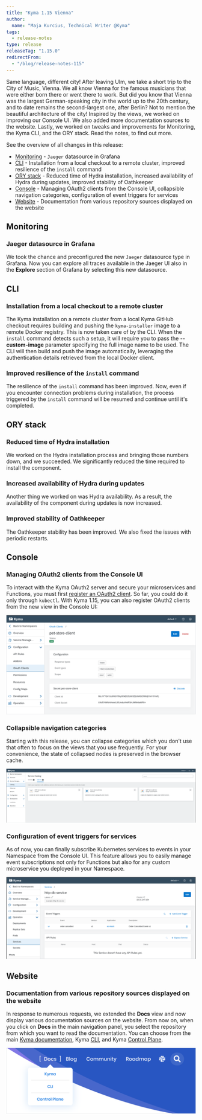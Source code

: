 ```yaml
---
title: "Kyma 1.15 Vienna"
author:
  name: "Maja Kurcius, Technical Writer @Kyma"
tags:
  - release-notes
type: release
releaseTag: "1.15.0"
redirectFrom:
  - "/blog/release-notes-115"
---
```


Same language, different city! 
After leaving Ulm, we take a short trip to the City of Music, Vienna. 
We all know Vienna for the famous musicians that were either born there or went there to work. 
But did you know that Vienna was the largest German-speaking city in the world up to the 20th century, and to date remains the second-largest one, after Berlin? 
Not to mention the beautiful architecture of the city! 
Inspired by the views, we worked on improving our Console UI. 
We also added more documentation sources to the website. 
Lastly, we worked on tweaks and improvements for Monitoring, the Kyma CLI, and the ORY stack. 
Read the notes, to find out more.

<!-- overview -->

See the overview of all changes in this release:

- [Monitoring](#monitoring) - `Jaeger` datasource in Grafana
- [CLI](#cli) - Installation from a local checkout to a remote cluster, improved resilience of the `install` command
- [ORY stack](#ory-stack) - Reduced time of Hydra installation, increased availability of Hydra during updates, improved stability of Oathkeeper
- [Console](#console) - Managing OAuth2 clients from the Console UI, collapsible navigation categories, configuration of event triggers for services
- [Website](#website) - Documentation from various repository sources displayed on the website

## Monitoring

### Jaeger datasource in Grafana

We took the chance and preconfigured the new `Jaeger` datasource type in Grafana. Now you can explore all traces available in the Jaeger UI also in the **Explore** section of Grafana by selecting this new datasource. 

## CLI

### Installation from a local checkout to a remote cluster

The Kyma installation on a remote cluster from a local Kyma GitHub checkout requires building and pushing the `kyma-installer` image to a remote Docker registry. This is now taken care of by the CLI. When the `install` command detects such a setup, it will require you to pass the **--custom-image** parameter specifying the full image name to be used. The CLI will then build and push the image automatically, leveraging the authentication details retrieved from the local Docker client. 

###  Improved resilience of the `install` command

The resilience of the `install` command has been improved. Now, even if you encounter connection problems during installation, the process triggered by the `install` command will be resumed and continue until it's completed. 

## ORY stack

### Reduced time of Hydra installation

We worked on the Hydra installation process and bringing those numbers down, and we succeeded. We significantly reduced the time required to install the component.

### Increased availability of Hydra during updates

Another thing we worked on was Hydra availability. As a result, the availability of the component during updates is now increased.

### Improved stability of Oathkeeper

The Oathkeeper stability has been improved. We also fixed the issues with periodic restarts.

## Console

### Managing OAuth2 clients from the Console UI

To interact with the Kyma OAuth2 server and secure your microservices and Functions, you must first [register an OAuth2 client](https://kyma-project.io/docs/components/security#details-o-auth2-and-open-id-connect-server-register-an-o-auth2-client). 
So far, you could do it only through `kubectl`. 
With Kyma 1.15, you can also register OAuth2 clients from the new view in the Console UI: 

![OAuth2 clients in the Console UI](./OAuth2-clients-console.png)

### Collapsible navigation categories

Starting with this release, you can collapse categories which you don't use that often to focus on the views that you use frequently. 
For your convenience, the state of collapsed nodes is preserved in the browser cache.  

![Collapsible navigation categories](./collapsible-navigation.png)

### Configuration of event triggers for services

As of now, you can finally subscribe Kubernetes services to events in your Namespace from the Console UI. 
This feature allows you to easily manage event subscriptions not only for Functions but also for any custom microservice you deployed in your Namespace.  

![Event triggers for services](./event-triggers-for-services.png)

## Website

### Documentation from various repository sources displayed on the website

In response to numerous requests, we extended the **Docs** view and now display various documentation sources on the website.
From now on, when you click on **Docs** in the main navigation panel, you select the repository from which you want to read the documentation.
You can choose from the main [Kyma documentation](https://kyma-project.io/docs/kyma/), Kyma [CLI](https://kyma-project.io/docs/cli/), and Kyma [Control Plane](https://kyma-project.io/docs/control-plane/).
<!-- I BELIEVE THIS PART IS OF NO INTEREST TO THE CLIENTS/USERS AND SHOULD NOT BE INCLUDED IN THE NOTES; THIS WILL BE REMOVED
It is possible to add documentation from any other repository within the `kyma-project` and `kyma-incubator` GitHub organizations, as long as these documents meet certain requirements and you perform some additional configuration steps.
To learn the details, see the [instruction on adding a new repository documentation](https://kyma-project.io/community/guidelines/content#add-new-documentation-to-the-website-add-new-documentation-to-the-website-add-a-new-repository-documentation). 
-->

![Documentation from various repositories](./docs-different-repos.png)
 